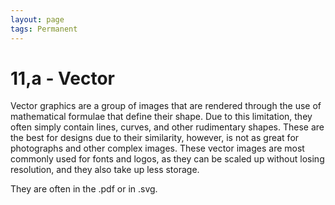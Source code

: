 ```yaml
---
layout: page
tags: Permanent 
---
```


# 11,a - Vector

Vector graphics are a group of images that are rendered through the use of mathematical formulae that define their shape. Due to this limitation, they often simply contain lines, curves, and other rudimentary shapes. These are the best for designs due to their similarity, however, is not as great for photographs and other complex images. These vector images are most commonly used for fonts and logos, as they can be scaled up without losing resolution, and they also take up less storage.

They are often in the .pdf or in .svg.